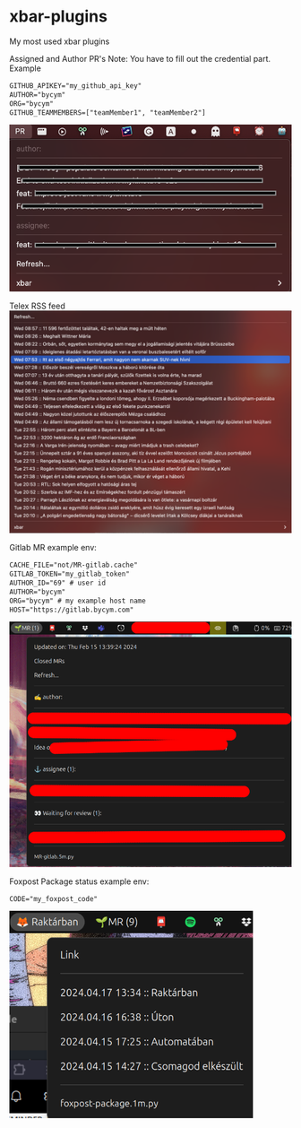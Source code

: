 # xbar-plugins
My most used xbar plugins


Assigned and Author PR's
Note: You have to fill out the credential part.
Example
```env
GITHUB_APIKEY="my_github_api_key"
AUTHOR="bycym"
ORG="bycym"
GITHUB_TEAMMEMBERS=["teamMember1", "teamMember2"]
```
![alt tag](https://github.com/bycym/xbar-plugins/blob/main/001-PR.5m.png)

Telex RSS feed
![alt tag](https://github.com/bycym/xbar-plugins/blob/main/001-telex.40m.png)

Gitlab MR
example env:
```env
CACHE_FILE="not/MR-gitlab.cache"
GITLAB_TOKEN="my_gitlab_token"
AUTHOR_ID="69" # user id
AUTHOR="bycym"
ORG="bycym" # my example host name
HOST="https://gitlab.bycym.com"
```

![alt tag](https://github.com/bycym/xbar-plugins/blob/main/gitlab.png)

Foxpost Package status
example env:
```env
CODE="my_foxpost_code"
```

![alt tag](https://github.com/bycym/xbar-plugins/blob/main/foxpost-package.png)
